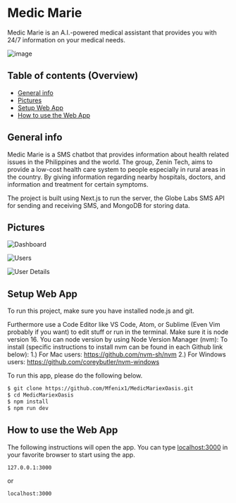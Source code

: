 # Medic Marie

Medic Marie is an A.I.-powered medical assistant that provides you with 24/7 information on your medical needs.

![image](https://user-images.githubusercontent.com/49836841/156952736-7f88c1e0-c612-40f9-8a5b-e64a3f79ba8f.png)

## Table of contents (Overview)

- [General info](#general-info)
- [Pictures](#pictures)
- [Setup Web App](#setup-web-app)
- [How to use the Web App](#how-to-use-web-app)

## General info

Medic Marie is a SMS chatbot that provides information about health related issues in the Philippines and the world. The group, Zenin Tech, aims to provide a low-cost health care system to people especially in rural areas in the country. By giving information regarding nearby hospitals, doctors, and information and treatment for certain symptoms.

The project is built using Next.js to run the server, the Globe Labs SMS API for sending and receiving SMS, and MongoDB for storing data.

## Pictures

![Dashboard](https://user-images.githubusercontent.com/49836841/156952813-0c82f2c2-4e31-49b6-8da6-65a4266f95bf.png)


![Users](https://user-images.githubusercontent.com/49836841/156952896-efb4083f-8cac-4153-a266-f5ca8a611970.png)


![User Details](https://user-images.githubusercontent.com/49836841/156952877-96a6c3bb-65fe-4156-8c9f-4728cbe8b984.png)


## Setup Web App

To run this project, make sure you have installed node.js and git.

Furthermore use a Code Editor like VS Code, Atom, or Sublime (Even Vim probably if you want) to edit stuff or run in the terminal.
Make sure it is node version 16.
You can node version by using Node Version Manager (nvm):
To install (specific instructions to install nvm can be found in each Github link below):
1.) For Mac users: https://github.com/nvm-sh/nvm
2.) For Windows users: https://github.com/coreybutler/nvm-windows

To run this app, please do the following below.

```sh
$ git clone https://github.com/Mfenix1/MedicMariexOasis.git
$ cd MedicMariexOasis
$ npm install
$ npm run dev
```

## How to use the Web App

The following instructions will open the app. You can type [localhost:3000](localhost.3000) in your favorite browser to start using the app.

```sh
127.0.0.1:3000
```

or

```sh
localhost:3000
```
